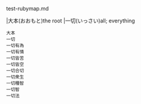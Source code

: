 test-rubymap.md

|大本(おおもと)the root
|一切(いっさい)all; everything
    
    大本 
    一切
    一切有為
    一切有情
    一切皆苦
    一切皆空
    一切合切
    一切衆生
    一切種智
    一切智
    一切法

    


